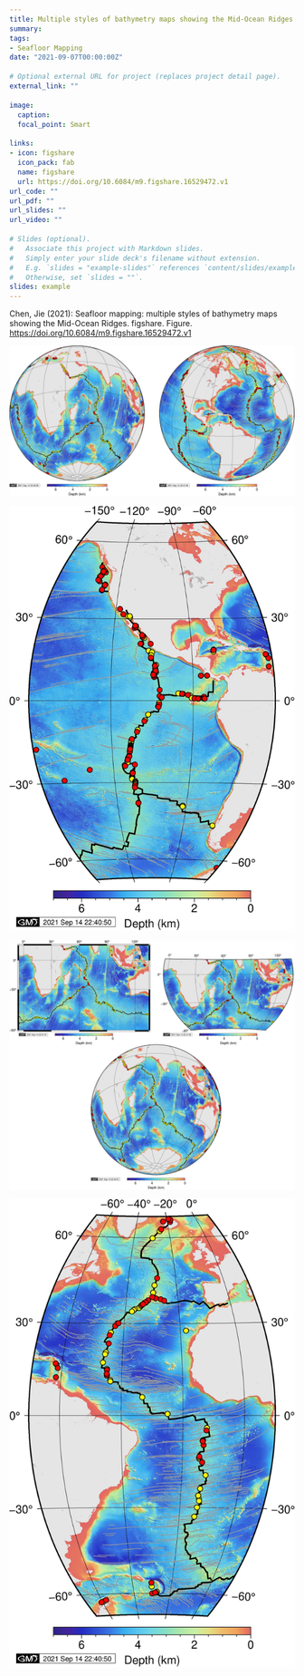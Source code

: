 ```yaml
---
title: Multiple styles of bathymetry maps showing the Mid-Ocean Ridges
summary: 
tags:
- Seafloor Mapping
date: "2021-09-07T00:00:00Z"

# Optional external URL for project (replaces project detail page).
external_link: ""

image:
  caption: 
  focal_point: Smart

links:
- icon: figshare
  icon_pack: fab
  name: figshare
  url: https://doi.org/10.6084/m9.figshare.16529472.v1
url_code: ""
url_pdf: ""
url_slides: ""
url_video: ""

# Slides (optional).
#   Associate this project with Markdown slides.
#   Simply enter your slide deck's filename without extension.
#   E.g. `slides = "example-slides"` references `content/slides/example-slides.md`.
#   Otherwise, set `slides = ""`.
slides: example
---
```


Chen, Jie (2021): Seafloor mapping: multiple styles of bathymetry maps showing the Mid-Ocean Ridges. figshare. Figure. https://doi.org/10.6084/m9.figshare.16529472.v1 

![Hemisphere](Hemisphere.jpg)

![EPR](EPR.jpg)



![Indian](Indian.jpg)

![MAR](MAR.jpg)
